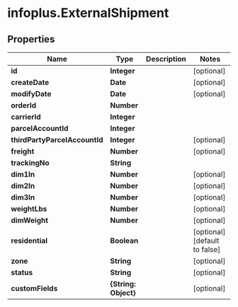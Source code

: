 # infoplus.ExternalShipment

## Properties
Name | Type | Description | Notes
------------ | ------------- | ------------- | -------------
**id** | **Integer** |  | [optional] 
**createDate** | **Date** |  | [optional] 
**modifyDate** | **Date** |  | [optional] 
**orderId** | **Number** |  | 
**carrierId** | **Integer** |  | 
**parcelAccountId** | **Integer** |  | 
**thirdPartyParcelAccountId** | **Integer** |  | [optional] 
**freight** | **Number** |  | [optional] 
**trackingNo** | **String** |  | 
**dim1In** | **Number** |  | [optional] 
**dim2In** | **Number** |  | [optional] 
**dim3In** | **Number** |  | [optional] 
**weightLbs** | **Number** |  | [optional] 
**dimWeight** | **Number** |  | [optional] 
**residential** | **Boolean** |  | [optional] [default to false]
**zone** | **String** |  | [optional] 
**status** | **String** |  | [optional] 
**customFields** | **{String: Object}** |  | [optional] 


